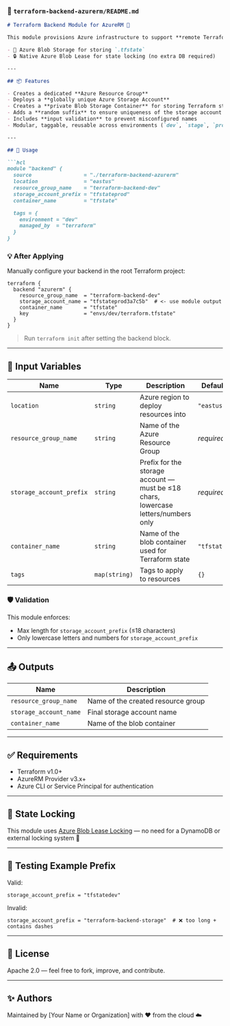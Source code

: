 ### 📄 `terraform-backend-azurerm/README.md`

````markdown
# Terraform Backend Module for AzureRM 💠

This module provisions Azure infrastructure to support **remote Terraform state storage** and **locking**, using:

- 🔐 Azure Blob Storage for storing `.tfstate`
- 🔒 Native Azure Blob Lease for state locking (no extra DB required)

---

## 📦 Features

- Creates a dedicated **Azure Resource Group**
- Deploys a **globally unique Azure Storage Account**
- Creates a **private Blob Storage Container** for storing Terraform state
- Adds a **random suffix** to ensure uniqueness of the storage account
- Includes **input validation** to prevent misconfigured names
- Modular, taggable, reusable across environments (`dev`, `stage`, `prod`)

---

## 🚀 Usage

```hcl
module "backend" {
  source                 = "./terraform-backend-azurerm"
  location               = "eastus"
  resource_group_name    = "terraform-backend-dev"
  storage_account_prefix = "tfstateprod"
  container_name         = "tfstate"

  tags = {
    environment = "dev"
    managed_by  = "terraform"
  }
}
````

### 💡 After Applying

Manually configure your backend in the root Terraform project:

```hcl
terraform {
  backend "azurerm" {
    resource_group_name  = "terraform-backend-dev"
    storage_account_name = "tfstateprod3a7c5b"  # <- use module output
    container_name       = "tfstate"
    key                  = "envs/dev/terraform.tfstate"
  }
}
```

> Run `terraform init` after setting the backend block.

---

## 🔧 Input Variables

| Name                     | Type          | Description                                                                        | Default     |
| ------------------------ | ------------- | ---------------------------------------------------------------------------------- | ----------- |
| `location`               | `string`      | Azure region to deploy resources into                                              | `"eastus"`  |
| `resource_group_name`    | `string`      | Name of the Azure Resource Group                                                   | *required*  |
| `storage_account_prefix` | `string`      | Prefix for the storage account — must be ≤18 chars, lowercase letters/numbers only | *required*  |
| `container_name`         | `string`      | Name of the blob container used for Terraform state                                | `"tfstate"` |
| `tags`                   | `map(string)` | Tags to apply to resources                                                         | `{}`        |

### 🛡 Validation

This module enforces:

* Max length for `storage_account_prefix` (≤18 characters)
* Only lowercase letters and numbers for `storage_account_prefix`

---

## 📤 Outputs

| Name                   | Description                        |
| ---------------------- | ---------------------------------- |
| `resource_group_name`  | Name of the created resource group |
| `storage_account_name` | Final storage account name         |
| `container_name`       | Name of the blob container         |

---

## ✅ Requirements

* Terraform v1.0+
* AzureRM Provider v3.x+
* Azure CLI or Service Principal for authentication

---

## 🔐 State Locking

This module uses [Azure Blob Lease Locking](https://learn.microsoft.com/en-us/azure/storage/blobs/lease-container) — no need for a DynamoDB or external locking system 🎉

---

## 🧪 Testing Example Prefix

Valid:

```hcl
storage_account_prefix = "tfstatedev"
```

Invalid:

```hcl
storage_account_prefix = "terraform-backend-storage"  # ❌ too long + contains dashes
```

---

## 📘 License

Apache 2.0 — feel free to fork, improve, and contribute.

---

## ✨ Authors

Maintained by \[Your Name or Organization] with ❤️ from the cloud ☁️